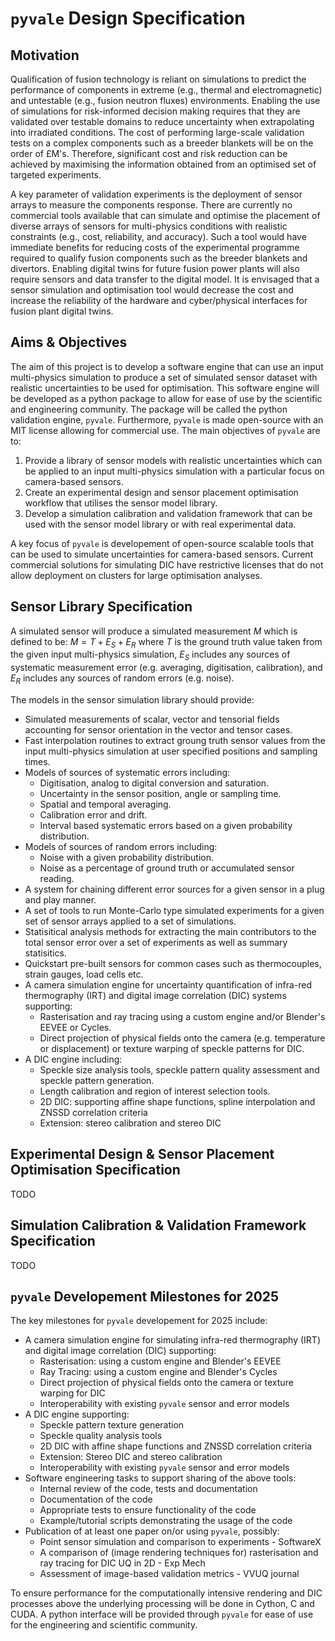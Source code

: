 # `pyvale` Design Specification

## Motivation
Qualification of fusion technology is reliant on simulations to predict the performance of components in extreme (e.g., thermal and electromagnetic) and untestable (e.g., fusion neutron fluxes) environments. Enabling the use of simulations for risk-informed decision making requires that they are validated over testable domains to reduce uncertainty when extrapolating into irradiated conditions. The cost of performing large-scale validation tests on a complex components such as a breeder blankets will be on the order of £M's. Therefore, significant cost and risk reduction can be achieved by maximising the information obtained from an optimised set of targeted experiments.

A key parameter of validation experiments is the deployment of sensor arrays to measure the components response. There are currently no commercial tools available that can simulate and optimise the placement of diverse arrays of sensors for multi-physics conditions with realistic constraints (e.g., cost, reliability, and accuracy). Such a tool would have immediate benefits for reducing costs of the experimental programme required to qualify fusion components such as the breeder blankets and divertors. Enabling digital twins for future fusion power plants will also require sensors and data transfer to the digital model. It is envisaged that a sensor simulation and optimisation tool would decrease the cost and increase the reliability of the hardware and cyber/physical interfaces for fusion plant digital twins.

## Aims & Objectives
The aim of this project is to develop a software engine that can use an input multi-physics simulation to produce a set of simulated sensor dataset with realistic uncertainties to be used for optimisation. This software engine will be developed as a python package to allow for ease of use by the scientific and engineering community. The package will be called the python validation engine, `pyvale`. Furthermore, `pyvale` is made open-source with an MIT license allowing for commercial use. The main objectives of `pyvale` are to:

1. Provide a library of sensor models with realistic uncertainties which can be applied to an input multi-physics simulation with a particular focus on camera-based sensors.
2. Create an experimental design and sensor placement optimisation workflow that utilises the sensor model library.
3. Develop a simulation calibration and validation framework that can be used with the sensor model library or with real experimental data.

A key focus of `pyvale` is developement of open-source scalable tools that can be used to simulate uncertainties for camera-based sensors. Current commercial solutions for simulating DIC have restrictive licenses that do not allow deployment on clusters for large optimisation analyses.


## Sensor Library Specification
A simulated sensor will produce a simulated measurement $M$ which is defined to be: $M = T + E_{S} + E_{R}$ where $T$ is the ground truth value taken from the given input multi-physics simulation, $E_{S}$ includes any sources of systematic measurement error (e.g. averaging, digitisation, calibration), and $E_{R}$ includes any sources of random errors (e.g. noise).

The models in the sensor simulation library should provide:

- Simulated measurements of scalar, vector and tensorial fields accounting for sensor orientation in the vector and tensor cases.
- Fast interpolation routines to extract groung truth sensor values from the input multi-physics simulation at user specified positions and sampling times.
- Models of sources of systematic errors including:
    - Digitisation, analog to digital conversion and saturation.
    - Uncertainty in the sensor position, angle or sampling time.
    - Spatial and temporal averaging.
    - Calibration error and drift.
    - Interval based systematic errors based on a given probability distribution.
- Models of sources of random errors including:
    - Noise with a given probability distribution.
    - Noise as a percentage of ground truth or accumulated sensor reading.
- A system for chaining different error sources for a given sensor in a plug and play manner.
- A set of tools to run Monte-Carlo type simulated experiments for a given set of sensor arrays applied to a set of simulations.
- Statisitical analysis methods for extracting the main contributors to the total sensor error over a set of experiments as well as summary statisitics.
- Quickstart pre-built sensors for common cases such as thermocouples, strain gauges, load cells etc.
- A camera simulation engine for uncertainty quantification of infra-red thermography (IRT) and digital image correlation (DIC) systems supporting:
    - Rasterisation and ray tracing using a custom engine and/or Blender's EEVEE or Cycles.
    - Direct projection of physical fields onto the camera (e.g. temperature or displacement) or texture warping of speckle patterns for DIC.
- A DIC engine including:
    - Speckle size analysis tools, speckle pattern quality assessment and speckle pattern generation.
    - Length calibration and region of interest selection tools.
    - 2D DIC: supporting affine shape functions, spline interpolation and ZNSSD correlation criteria
    - Extension: stereo calibration and stereo DIC

## Experimental Design & Sensor Placement Optimisation Specification
TODO

## Simulation Calibration & Validation Framework Specification
TODO

## `pyvale` Developement Milestones for 2025
The key milestones for `pyvale` developement for 2025 include:

- A camera simulation engine for simulating infra-red thermography (IRT) and digital image correlation (DIC) supporting:
    - Rasterisation: using a custom engine and Blender's EEVEE
    - Ray Tracing: using a custom engine and Blender's Cycles
    - Direct projection of physical fields onto the camera or texture warping for DIC
    - Interoperability with existing `pyvale` sensor and error models
- A DIC engine supporting:
    - Speckle pattern texture generation
    - Speckle quality analysis tools
    - 2D DIC with affine shape functions and ZNSSD correlation criteria
    - Extension: Stereo DIC and stereo calibration
    - Interoperability with existing `pyvale` sensor and error models
- Software engineering tasks to support sharing of the above tools:
    - Internal review of the code, tests and documentation
    - Documentation of the code
    - Appropriate tests to ensure functionality of the code
    - Example/tutorial scripts demonstrating the usage of the code
- Publication of at least one paper on/or using `pyvale`, possibly:
    - Point sensor simulation and comparison to experiments - SoftwareX
    - A comparison of (image rendering techniques for) rasterisation and ray tracing for DIC UQ in 2D - Exp Mech
    - Assessment of image-based validation metrics - VVUQ journal

To ensure performance for the computationally intensive rendering and DIC processes above the underlying processing will be done in Cython, C and CUDA. A python interface will be provided through `pyvale` for ease of use for the engineering and scientific community.


